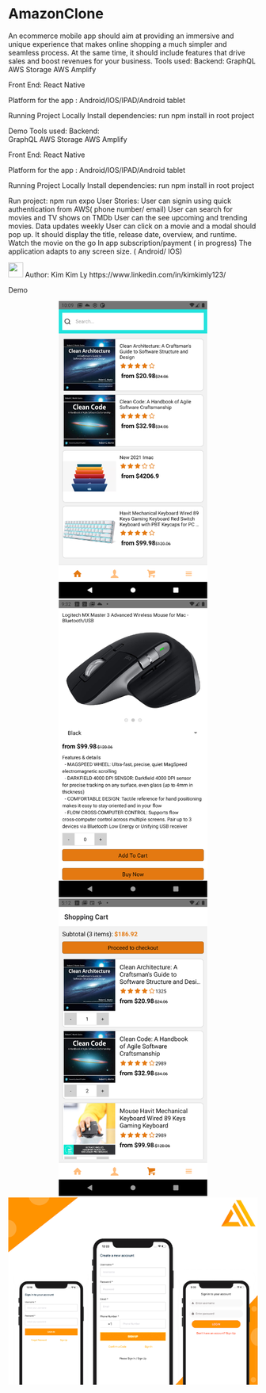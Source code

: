 # AmazonClone
An ecommerce mobile app should aim at providing an immersive and unique experience that makes online shopping a much simpler and seamless process. At the same time, it should include features that drive sales and boost revenues for your business.
Tools used: Backend:
GraphQL AWS Storage AWS Amplify

Front End: React Native

Platform for the app : Android/IOS/IPAD/Android tablet

Running Project Locally Install dependencies: run npm install in root project

Demo
Tools used:
Backend:  
GraphQL
AWS Storage
AWS Amplify

Front End:
React Native

Platform for the app : 
Android/IOS/IPAD/Android tablet

Running Project Locally
Install dependencies: run npm install in root project

Run project: npm run expo
User Stories:
User can signin using quick authentication from AWS( phone number/ email)
User can search for movies and TV shows on TMDb
User can the see upcoming and trending movies. Data updates weekly
User can click on a movie and a modal should pop up. It should display the title, release date, overview, and runtime.
Watch the movie on the go 
In app subscription/payment ( in progress) 
The application adapts to any screen size. ( Android/ IOS)



<img src="https://upload.wikimedia.org/wikipedia/commons/thumb/e/e9/Linkedin_icon.svg/1200px-Linkedin_icon.svg.png" width="30" height="30"/>
Author: Kim Kim Ly 
https://www.linkedin.com/in/kimkimly123/

Demo
<p align="center">
<img src="https://github.com/selenalee123/AmazonClone/blob/main/src/asssets/Demo/Screenshot_1625278160.png" width="300" height="600"/>
<img src="https://github.com/selenalee123/AmazonClone/blob/main/src/asssets/Demo/Screenshot_1620005545.png" width="300" height="600"/>
<img src="https://github.com/selenalee123/AmazonClone/blob/main/src/asssets/Demo/Screenshot_1620076345.png" width="300" height="600"/>
<img src="https://github.com/selenalee123/Netflix/blob/main/assets/demo/authentication.png?raw=true">
</p>

